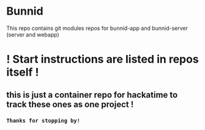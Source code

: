 # Bunnid
This repo contains git modules repos for bunnid-app and bunnid-server
(server and webapp)

# ! Start instructions are listed in repos itself !
## this is just a container repo for hackatime to track these ones as one project !

### `Thanks for stopping by!`